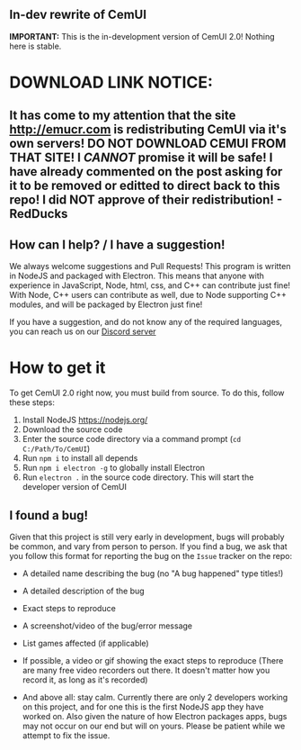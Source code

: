 
## In-dev rewrite of CemUI
 
**IMPORTANT:** This is the in-development version of CemUI 2.0! Nothing here is stable.

# **DOWNLOAD LINK NOTICE:**
## It has come to my attention that the site http://emucr.com is redistributing CemUI via it's own servers! DO NOT DOWNLOAD CEMUI FROM THAT SITE! I _CANNOT_ promise it will be safe! I have already commented on the post asking for it to be removed or editted to direct back to this repo! I did NOT approve of their redistribution! - RedDucks

## How can I help? / I have a suggestion!
We always welcome suggestions and Pull Requests! This program is written in NodeJS and packaged with Electron. This means that anyone with experience in JavaScript, Node, html, css, and C++ can contribute just fine! With Node, C++ users can contribute as well, due to Node supporting C++ modules, and will be packaged by Electron just fine!

If you have a suggestion, and do not know any of the required languages, you can reach us on our [Discord server][1]

# How to get it
To get CemUI 2.0 right now, you must build from source. To do this, follow these steps:

1. Install NodeJS https://nodejs.org/
2. Download the source code
3. Enter the source code directory via a command prompt (`cd C:/Path/To/CemUI`)
4. Run `npm i` to install all depends
5. Run `npm i electron -g` to globally install Electron
6. Run `electron .` in the source code directory. This will start the developer version of CemUI

## I found a bug!
Given that this project is still very early in development, bugs will probably be common, and vary from person to person. If you find a bug, we ask that you follow this format for reporting the bug on the `Issue` tracker on the repo:
- A detailed name describing the bug (no "A bug happened" type titles!)
- A detailed description of the bug

- Exact steps to reproduce
- A screenshot/video of the bug/error message
- List games affected (if applicable)
- If possible, a video or gif showing the exact steps to reproduce (There are many free video recorders out there. It doesn't matter how you record it, as long as it's recorded)
- And above all: stay calm. Currently there are only 2 developers working on this project, and for one this is the first NodeJS app they have worked on. Also given the nature of how Electron packages apps, bugs may not occur on our end but will on yours. Please be patient while we attempt to fix the issue.

[1]: https://discord.gg/EKn8HnW
